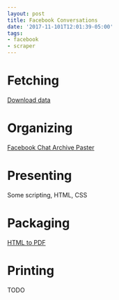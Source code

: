 ```yaml
---
layout: post
title: Facebook Conversations
date: '2017-11-101T12:01:39-05:00'
tags:
- facebook
- scraper
---
```


# Fetching

[Download data](https://www.facebook.com/help/131112897028467)

# Organizing

[Facebook Chat Archive Paster](https://github.com/ownaginatious/fbchat-archive-parser)

# Presenting

Some scripting, HTML, CSS

# Packaging 

[HTML to PDF](https://www.npmjs.com/package/html-pdf)

# Printing

TODO
